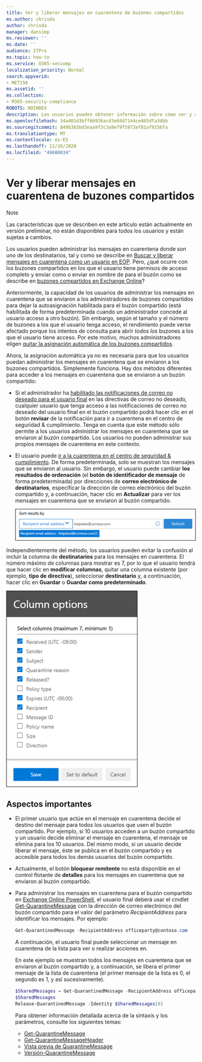 ```yaml
---
title: Ver y liberar mensajes en cuarentena de buzones compartidos
ms.author: chrisda
author: chrisda
manager: dansimp
ms.reviewer: ''
ms.date: ''
audience: ITPro
ms.topic: how-to
ms.service: O365-seccomp
localization_priority: Normal
search.appverid:
- MET150
ms.assetid: ''
ms.collection:
- M365-security-compliance
ROBOTS: NOINDEX
description: Los usuarios pueden obtener información sobre cómo ver y actuar en los mensajes en cuarentena que se enviaron a los buzones compartidos para los que tienen permisos.
ms.openlocfilehash: 34a401d3bff66926acd3e04d7144ce465dfa3dbb
ms.sourcegitcommit: 849b365bd3eaa9f3c3a9ef9f5973ef81af9156fa
ms.translationtype: MT
ms.contentlocale: es-ES
ms.lasthandoff: 12/16/2020
ms.locfileid: "49688034"
---
```

# <a name="view-and-release-quarantined-messages-from-shared-mailboxes"></a>Ver y liberar mensajes en cuarentena de buzones compartidos

> [!NOTE]
> Las características que se describen en este artículo están actualmente en versión preliminar, no están disponibles para todos los usuarios y están sujetas a cambios.

Los usuarios pueden administrar los mensajes en cuarentena donde son uno de los destinatarios, tal y como se describe en [Buscar y liberar mensajes en cuarentena como un usuario en EOP](find-and-release-quarantined-messages-as-a-user.md). Pero, ¿qué ocurre con los buzones compartidos en los que el usuario tiene permisos de acceso completo y enviar como o enviar en nombre de para el buzón como se describe en [buzones compartidos en Exchange Online](https://docs.microsoft.com/exchange/collaboration-exo/shared-mailboxes)?

Anteriormente, la capacidad de los usuarios de administrar los mensajes en cuarentena que se enviaron a los administradores de buzones compartidos para dejar la autoasignación habilitada para el buzón compartido (está habilitada de forma predeterminada cuando un administrador concede al usuario acceso a otro buzón). Sin embargo, según el tamaño y el número de buzones a los que el usuario tenga acceso, el rendimiento puede verse afectado porque los intentos de consulta para abrir *todos los* buzones a los que el usuario tiene acceso. Por este motivo, muchos administradores eligen [quitar la asignación automática de los buzones compartidos](https://docs.microsoft.com/outlook/troubleshoot/profiles-and-accounts/remove-automapping-for-shared-mailbox).

Ahora, la asignación automática ya no es necesaria para que los usuarios puedan administrar los mensajes en cuarentena que se enviaron a los buzones compartidos. Simplemente funciona. Hay dos métodos diferentes para acceder a los mensajes en cuarentena que se enviaron a un buzón compartido:

- Si el administrador ha [habilitado las notificaciones de correo no deseado para el usuario final](https://docs.microsoft.com/microsoft-365/security/office-365-security/configure-your-spam-filter-policies) en las directivas de correo no deseado, cualquier usuario que tenga acceso a las notificaciones de correo no deseado del usuario final en el buzón compartido podrá hacer clic en el botón **revisar** de la notificación para ir a cuarentena en el centro de seguridad & cumplimiento. Tenga en cuenta que este método sólo permite a los usuarios administrar los mensajes en cuarentena que se enviaron al buzón compartido. Los usuarios no pueden administrar sus propios mensajes de cuarentena en este contexto.

- El usuario puede [ir a la cuarentena en el centro de seguridad & cumplimiento](find-and-release-quarantined-messages-as-a-user.md). De forma predeterminada, solo se muestran los mensajes que se enviaron al usuario. Sin embargo, el usuario puede cambiar **los resultados de ordenación** (el **botón de identificador de mensaje** de forma predeterminada) por direcciones de **correo electrónico de destinatarios**, especificar la dirección de correo electrónico del buzón compartido y, a continuación, hacer clic en **Actualizar** para ver los mensajes en cuarentena que se enviaron al buzón compartido.

  ![Ordenación de mensajes en cuarentena por dirección de correo electrónico del destinatario.](../../media/quarantine-sort-results-by-recipient-email-address.png)

Independientemente del método, los usuarios pueden evitar la confusión al incluir la columna de **destinatarios** para los mensajes en cuarentena. El número máximo de columnas para mostrar es 7, por lo que el usuario tendrá que hacer clic en **modificar columnas**, quitar una columna existente (por ejemplo, **tipo de directiva**), seleccionar **destinatario** y, a continuación, hacer clic en **Guardar** o **Guardar como predeterminado**.

  ![Quite la columna tipo de directiva y agregue la columna destinatario a cuarentena.](../../media/quarantine-add-recipient-column.png)

## <a name="things-to-keep-in-mind"></a>Aspectos importantes

- El primer usuario que actúe en el mensaje en cuarentena decide el destino del mensaje para todos los usuarios que usen el buzón compartido. Por ejemplo, si 10 usuarios acceden a un buzón compartido y un usuario decide eliminar el mensaje en cuarentena, el mensaje se elimina para los 10 usuarios. Del mismo modo, si un usuario decide liberar el mensaje, éste se publica en el buzón compartido y es accesible para todos los demás usuarios del buzón compartido.

- Actualmente, el botón **bloquear remitente** no está disponible en el control flotante de **detalles** para los mensajes en cuarentena que se enviaron al buzón compartido.

- Para administrar los mensajes en cuarentena para el buzón compartido en [Exchange Online PowerShell](https://docs.microsoft.com/powershell/exchange/connect-to-exchange-online-powershell), el usuario final deberá usar el cmdlet [Get-QuarantineMessage](https://docs.microsoft.com/powershell/module/exchange/get-quarantinemessage) con la dirección de correo electrónico del buzón compartido para el valor del parámetro _RecipientAddress_ para identificar los mensajes. Por ejemplo:

  ```powershell
  Get-QuarantinedMessage -RecipientAddress officeparty@contoso.com
  ```

  A continuación, el usuario final puede seleccionar un mensaje en cuarentena de la lista para ver o realizar acciones en.

  En este ejemplo se muestran todos los mensajes en cuarentena que se enviaron al buzón compartido y, a continuación, se libera el primer mensaje de la lista de cuarentena (el primer mensaje de la lista es 0, el segundo es 1, y así sucesivamente).

  ```powershell
  $SharedMessages = Get-QuarantinedMessage -RecipientAddress officeparty@contoso.com | select -ExpandProperty Identity
  $SharedMessages
  Release-QuarantinedMessage -Identity $SharedMessages[0]
  ```

  Para obtener información detallada acerca de la sintaxis y los parámetros, consulte los siguientes temas:

  - [Get-QuarantineMessage](https://docs.microsoft.com/powershell/module/exchange/get-quarantinemessage)
  - [Get-QuarantineMessageHeader](https://docs.microsoft.com/powershell/module/exchange/get-quarantinemessageheader)
  - [Vista previa de QuarantineMessage](https://docs.microsoft.com/powershell/module/exchange/preview-quarantinemessage)
  - [Versión-QuarantineMessage](https://docs.microsoft.com/powershell/module/exchange/release-quarantinemessage)
